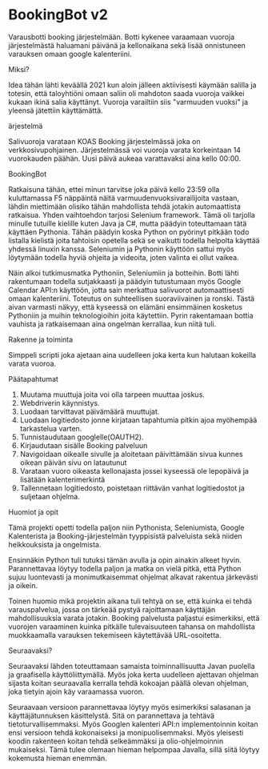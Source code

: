 # BookingBot v2

Varausbotti booking järjestelmään.
Botti kykenee varaamaan vuoroja järjestelmästä haluamani päivänä ja kellonaikana
sekä lisää onnistuneen varauksen omaan google kalenteriini.

Miksi?

Idea tähän lähti keväällä 2021 kun aloin jälleen aktiivisesti käymään
salilla ja totesin, että taloyhtiöni omaan saliin oli mahdoton saada vuoroja
vaikkei kukaan ikinä salia käyttänyt. Vuoroja varailtiin siis "varmuuden vuoksi"
ja yleensä jätettiin käyttämättä.
	
ärjestelmä
	
Salivuoroja varataan KOAS Booking järjestelmässä joka on
verkkosivupohjainen. Järjestelmässä voi vuoroja varata korkeintaan 14 vuorokauden
päähän. Uusi päivä aukeaa varattavaksi aina kello 00:00.
	
BookingBot
	
Ratkaisuna tähän, ettei minun tarvitse joka päivä kello 23:59 olla
kuluttamassa F5 näppäintä näitä varmuudenvuoksivarailijoita vastaan, lähdin
miettimään olisiko tähän mahdollista tehdä jotakin automaattista ratkaisua. Yhden
vaihtoehdon tarjosi Selenium framework. Tämä oli tarjolla minulle tutuille
kielille kuten Java ja C#, mutta päädyin toteuttamaan tätä käyttäen Pythonia.
Tähän päädyin koska Python on pyörinyt pitkään todo listalla kielistä joita
tahtoisin opetella sekä se vaikutti todella helpolta käyttää yhdessä linuxin
kanssa. Seleniumin ja Pythonin käyttöön sattui myös löytymään todella hyviä
ohjeita ja videoita, joten valinta ei ollut vaikea.

Näin alkoi tutkimusmatka Pythoniin, Seleniumiin ja botteihin. Botti lähti
rakentumaan todella sutjakkaasti ja päädyin tutustumaan myös Google Calendar API:n
käyttöön, jotta sain merkattua salivuorot automaattisesti omaan kalenteriini.
Toteutus on suhteellisen suoraviivainen ja ronski. Tästä aivan varmasti näkyy,
että kyseessä on elämäni ensimmäinen kosketus Pythoniin ja muihin teknologioihin
joita käytettiin. Pyrin rakentamaan bottia vauhista ja ratkaisemaan aina ongelman
kerrallaa, kun niitä tuli.
	
Rakenne ja toiminta

Simppeli scripti joka ajetaan aina uudelleen joka kerta kun halutaan kokeilla
varata vuoroa.
	
Päätapahtumat
1. 	Muutama muuttuja joita voi olla tarpeen muuttaa joskus.
2. 	Webdriverin käynnistys.
3. 	Luodaan tarvittavat päivämäärä muuttujat.
4. 	Luodaan logitiedosto jonne kirjataan tapahtumia pitkin ajoa myöhempää
	tarkastelua varten.
5.	Tunnistaudutaan googlelle(OAUTH2).
6.	Kirjaudutaan sisälle Booking palveluun
7.	Navigoidaan oikealle sivulle ja aloitetaan päivittämään sivua kunnes
	oikean päivän sivu on latautunut
8.	Varataan vuoro oikeasta kellonajasta jossei kyseessä ole lepopäivä
	ja lisätään kalenterimerkintä
9.	Tallennetaan logitiedosto, poistetaan riittävän vanhat logitiedostot ja
	suljetaan ohjelma.

Huomiot ja opit
	
Tämä projekti opetti todella paljon niin Pythonista, Seleniumista, Google
Kalenterista ja Booking-järjestelmän tyyppisistä palveluista sekä niiden
heikkouksista ja ongelmista.

Ensinnäkin Python tuli tutuksi tämän avulla ja opin ainakin alkeet hyvin.
Parannettavaa löytyy todella paljon ja matka on vielä pitkä, että Python sujuu
luontevasti ja monimutkaisemmat ohjelmat alkavat rakentua järkevästi ja oikein.

Toinen huomio mikä projektin aikana tuli tehtyä on se, että kuinka ei
tehdä varauspalvelua, jossa on tärkeää pystyä rajoittamaan käyttäjän
mahdollisuuksia varata jotakin. Booking palvelusta paljastui esimerkiksi, että
vuorojen varaaminen kuinka pitkälle tulevaisuuteen tahansa on mahdollista
muokkaamalla varauksen tekemiseen käytettävää URL-osoitetta.

Seuraavaksi?
	
Seuraavaksi lähden toteuttamaan samaista toiminnallisuutta Javan puolella
ja graafisella käyttöliittymällä. Myös joka kerta uudelleen ajettavan ohjelman
sijasta koitan seuraavalla kerralla tehdä kokoajan päällä olevan ohjelman, joka
tietyin ajoin käy varaamassa vuoron.

Seuraavaan versioon parannettavaa löytyy myös esimerkiksi salasanan ja
käyttäjätunnuksen käsittelystä. Sitä on parannettava ja tehtävä
tietoturvallisemmaksi. Myös Googlen kalenteri API:n implementoinnin koitan ensi
versioon tehdä kokonaiseksi ja monipuolisemmaksi. Myös yleisesti koodin rakenteen
koitan tehdä selkeämmäksi ja olio-ohjelmoinnin mukaiseksi. Tämä tulee olemaan
hieman helpompaa Javalla, sillä siitä löytyy kokemusta hieman enemmän.
